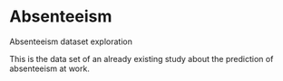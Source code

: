 # Absenteeism
Absenteeism dataset exploration

This is the data set of an already existing study about the prediction of absenteeism at work.
